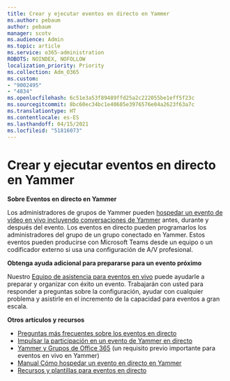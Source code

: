 ```yaml
---
title: Crear y ejecutar eventos en directo en Yammer
ms.author: pebaum
author: pebaum
manager: scotv
ms.audience: Admin
ms.topic: article
ms.service: o365-administration
ROBOTS: NOINDEX, NOFOLLOW
localization_priority: Priority
ms.collection: Adm_O365
ms.custom:
- "9002495"
- "4834"
ms.openlocfilehash: 6c51e3a53f89489ffd25a2c222055be1eff5f23c
ms.sourcegitcommit: 8bc60ec34bc1e40685e3976576e04a2623f63a7c
ms.translationtype: HT
ms.contentlocale: es-ES
ms.lasthandoff: 04/15/2021
ms.locfileid: "51816073"
---
```

# <a name="create-and-run-live-events-in-yammer"></a>Crear y ejecutar eventos en directo en Yammer

**Sobre Eventos en directo en Yammer**

Los administradores de grupos de Yammer pueden [hospedar un evento de vídeo en vivo incluyendo conversaciones de Yammer](https://docs.microsoft.com/yammer/manage-yammer-groups/yammer-live-events) antes, durante y después del evento. Los eventos en directo pueden programarlos los administradores del grupo de un grupo conectado en Yammer. Estos eventos pueden producirse con Microsoft Teams desde un equipo o un codificador externo si usa una configuración de A/V profesional.

**Obtenga ayuda adicional para prepararse para un evento próximo**

Nuestro [Equipo de asistencia para eventos en vivo](https://aka.ms/AA87gbh) puede ayudarle a preparar y organizar con éxito un evento. Trabajarán con usted para responder a preguntas sobre la configuración, ayudar con cualquier problema y asistirle en el incremento de la capacidad para eventos a gran escala.

**Otros artículos y recursos**

- [Preguntas más frecuentes sobre los eventos en directo](https://support.office.com/article/43bbd59d-a734-4c8f-923d-6a239d137d34)
- [Impulsar la participación en un evento de Yammer en directo](https://support.office.com/article/drive-engagement-in-a-yammer-live-event-c0244ad8-6dcb-419c-add9-2e4a00543412?ui=en-US&rs=en-US&ad=US)
- [Yammer y Grupos de Office 365](https://docs.microsoft.com/yammer/manage-yammer-groups/yammer-and-office-365-groups) (un requisito previo importante para eventos en vivo en Yammer)
- [Manual Cómo hospedar un evento en directo en Yammer](https://aka.ms/LiveEventsinYammerplaybook)
- [Recursos y plantillas para eventos en directo](https://aka.ms/LiveEventYammerTemplates)
